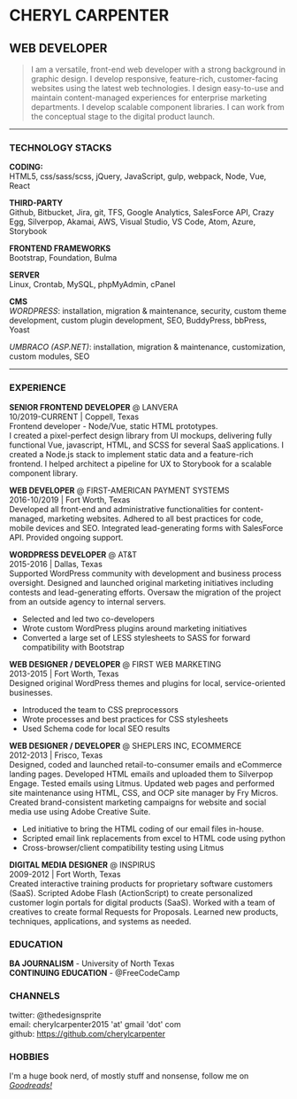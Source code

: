 # CHERYL CARPENTER

## WEB DEVELOPER

> I am a versatile, front-end web developer with a strong background in graphic design. I develop responsive, feature-rich, customer-facing websites using the latest web technologies. I design easy-to-use and maintain content-managed experiences for enterprise marketing departments. I develop scalable component libraries. I can work from the conceptual stage to the digital product launch.

---

### TECHNOLOGY STACKS

**CODING:**  
HTML5, css/sass/scss, jQuery, JavaScript, gulp, webpack, Node, Vue, React

**THIRD-PARTY**  
Github, Bitbucket, Jira, git, TFS, Google Analytics, SalesForce API, Crazy Egg, Silverpop, Akamai, AWS, Visual Studio, VS Code, Atom, Azure, Storybook

**FRONTEND FRAMEWORKS**  
Bootstrap, Foundation, Bulma

**SERVER**  
Linux, Crontab, MySQL, phpMyAdmin, cPanel

**CMS**  
_WORDPRESS_: installation, migration & maintenance, security, custom theme development, custom plugin development, SEO, BuddyPress, bbPress, Yoast

_UMBRACO (ASP.NET)_: installation, migration & maintenance, customization, custom modules, SEO

---

### EXPERIENCE

**SENIOR FRONTEND DEVELOPER** @ LANVERA  
10/2019-CURRENT | Coppell, Texas  
Frontend developer - Node/Vue, static HTML prototypes.    
I created a pixel-perfect design library from UI mockups, delivering fully functional Vue, javascript, HTML, and SCSS for several SaaS applications. I created a Node.js stack to implement static data and a feature-rich frontend. I helped architect a pipeline for UX to Storybook for a scalable component library. 

**WEB DEVELOPER** @ FIRST-AMERICAN PAYMENT SYSTEMS  
2016\-10/2019 | Fort Worth, Texas  
Developed all front-end and administrative functionalities for content-managed, marketing websites. Adhered to all best practices for code, mobile devices and SEO. Integrated lead-generating forms with SalesForce API. Provided ongoing support.

**WORDPRESS DEVELOPER** @ AT&T  
2015-2016 | Dallas, Texas  
Supported WordPress community with development and business process oversight. Designed and launched original marketing initiatives including contests and lead-generating efforts. Oversaw the migration of the project from an outside agency to internal servers.

- Selected and led two co-developers
- Wrote custom WordPress plugins around marketing initiatives
- Converted a large set of LESS stylesheets to SASS for forward compatibility with Bootstrap

**WEB DESIGNER / DEVELOPER** @ FIRST WEB MARKETING  
2013-2015 | Fort Worth, Texas  
Designed original WordPress themes and plugins for local, service-oriented businesses.

- Introduced the team to CSS preprocessors
- Wrote processes and best practices for CSS stylesheets
- Used Schema code for local SEO results

**WEB DESIGNER / DEVELOPER** @ SHEPLERS INC, ECOMMERCE  
2012-2013 | Frisco, Texas  
Designed, coded and launched retail-to-consumer emails and eCommerce landing pages. Developed HTML emails and uploaded them to Silverpop Engage. Tested emails using Litmus. Updated web pages and performed site maintenance using HTML, CSS, and OCP site manager by Fry Micros. Created brand-consistent marketing campaigns for website and social media use using Adobe Creative Suite.

- Led initiative to bring the HTML coding of our email files in-house.
- Scripted email link replacements from excel to HTML code using python
- Cross-browser/client compatibility testing using Litmus

**DIGITAL MEDIA DESIGNER** @ INSPIRUS  
2009-2012 | Fort Worth, Texas  
Created interactive training products for proprietary software customers (SaaS). Scripted Adobe Flash (ActionScript) to create personalized customer login portals for digital products (SaaS). Worked with a team of creatives to create formal Requests for Proposals. Learned new products, techniques, applications, and systems as needed.

### EDUCATION

**BA JOURNALISM** - University of North Texas  
**CONTINUING EDUCATION** - @FreeCodeCamp

### CHANNELS

twitter: @thedesignsprite  
email: cherylcarpenter2015 'at' gmail 'dot' com  
github: https://github.com/cherylcarpenter

### HOBBIES

I'm a huge book nerd, of mostly stuff and nonsense, follow me on *[Goodreads!](https://www.goodreads.com/user/show/10141259-cheryl-carpenter)*